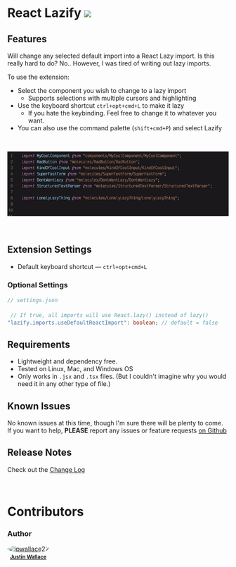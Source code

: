 # **React Lazify** <image src="https://raw.githubusercontent.com/jpwallace22/react-lazify/main/src/assets/react-lazy.png" width="50px">

## **Features**

Will change any selected default import into a React Lazy import. Is this really hard to do? No.. However, I was tired of writing out lazy imports.

To use the extension:

- Select the component you wish to change to a lazy import
  - Supports selections with multiple cursors and highlighting
- Use the keyboard shortcut `ctrl+opt+cmd+L` to make it lazy
  - If you hate the keybinding. Feel free to change it to whatever you want.
- You can also use the command palette (`shift+cmd+P`) and select Lazify

<br>

![Demo](https://raw.githubusercontent.com/jpwallace22/react-lazify/main/src/assets/new_demo.gif)

<br>

## **Extension Settings**

- Default keyboard shortcut — `ctrl+opt+cmd+L`

### Optional Settings

```ts
// settings.json

 // If true, all imports will use React.lazy() instead of lazy()
"lazify.imports.useDefaultReactImport": boolean; // default = false
```

## **Requirements**

- Lightweight and dependency free.
- Tested on Linux, Mac, and Windows OS
- Only works in `.jsx` and `.tsx` files. (But I couldn't imagine why you would need it in any other type of file.)

## **Known Issues**

No known issues at this time, though I'm sure there will be plenty to come. If you want to help, **PLEASE** report any issues or feature requests [on Github](https://github.com/jpwallace22/react-lazify/issues)

## **Release Notes**

Check out the [Change Log](CHANGELOG.md)

<br>

# **Contributors**

### Author

<a href="https://github.com/jpwallace22" style="display: inline-block; text-align: center;">
   <img src="https://avatars.githubusercontent.com/u/93415734?v=4" width="150;" style="border-radius: 50%;" alt="jpwallace22"/>
   <br />
   <small><b>Justin Wallace</b></small>
</a>
